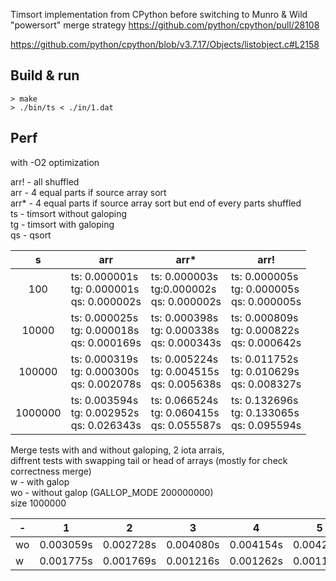 Timsort implementation from CPython before switching
to Munro & Wild "powersort" merge strategy https://github.com/python/cpython/pull/28108

https://github.com/python/cpython/blob/v3.7.17/Objects/listobject.c#L2158

## Build & run
```
> make
> ./bin/ts < ./in/1.dat
```

## Perf
with -O2 optimization

arr! - all shuffled  
arr - 4 equal parts if source array sort  
arr* - 4 equal parts if source array sort but end of every parts shuffled  
ts - timsort without galoping  
tg - timsort with galoping  
qs - qsort  

|      s |    arr      |       arr* |           arr!|
|:---:|---|---|---|
|100|ts: 0.000001s<br/>tg: 0.000001s<br>qs: 0.000002s|ts: 0.000003s<br>tg:0.000002s<br/>qs: 0.000002s|ts: 0.000005s<br>tg: 0.000005s<br>qs: 0.000005s|
|10000|ts: 0.000025s<br>tg: 0.000018s<br>qs: 0.000169s|ts: 0.000398s<br>tg: 0.000338s<br>qs: 0.000343s|ts: 0.000809s<br>tg: 0.000822s<br>qs: 0.000642s|
|100000|ts: 0.000319s<br>tg: 0.000300s<br>qs: 0.002078s|ts: 0.005224s<br>tg: 0.004515s<br>qs: 0.005638s|ts: 0.011752s<br>tg: 0.010629s<br>qs: 0.008327s|
|1000000|ts: 0.003594s<br>tg: 0.002952s<br>qs: 0.026343s|ts: 0.066524s<br>tg: 0.060415s<br>qs: 0.055587s|ts: 0.132696s<br>tg: 0.133065s<br>qs: 0.095594s|

Merge tests with and without galoping, 2 iota arrais,  
diffrent tests with swapping tail or head of arrays (mostly for check correctness merge)  
w - with galop  
wo - without galop (GALLOP_MODE 200000000)  
size 1000000  

|-|1|2|3|4|5|6|7|8|9|10|11|12|13|14|15|16|17|18|19|20|21|22|23|24|25|26|27|28|29|30|31|32|33|34|35|36|37|38|39|40|41|42|
|-|-|-|-|-|-|-|-|-|-|-|-|-|-|-|-|-|-|-|-|-|-|-|-|-|-|-|-|-|-|-|-|-|-|-|-|-|-|-|-|-|-|-|
|wo|0.003059s|0.002728s|0.004080s|0.004154s|0.004259s|0.004088s|0.004431s|0.004134s|0.004109s|0.004380s|0.004164s|0.004084s|0.004265s|0.004063s|0.004160s|0.004145s|0.004226s|0.004227s|0.004163s|0.004079s|0.002430s|0.002372s|0.002321s|0.002431s|0.002441s|0.002282s|0.002276s|0.002466s|0.002535s|0.002276s|0.002250s|0.002355s|0.002560s|0.002342s|0.002291s|0.002381s|0.002374s|0.002361s|0.002310s|0.002322s|0.003370s|0.003392s|
|w|0.001775s|0.001769s|0.001216s|0.001262s|0.001192s|0.001393s|0.001321s|0.001285s|0.001182s|0.001477s|0.001460s|0.001645s|0.001280s|0.001487s|0.001253s|0.001318s|0.001519s|0.001124s|0.001348s|0.001180s|0.000804s|0.000949s|0.000888s|0.000860s|0.000876s|0.000823s|0.000974s|0.000808s|0.001070s|0.000852s|0.000899s|0.000866s|0.000811s|0.000856s|0.000911s|0.000902s|0.001264s|0.000894s|0.000825s|0.000852s|0.001200s|0.001163s|
